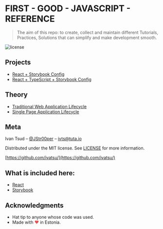 # FIRST - GOOD - JAVASCRIPT - REFERENCE

> The aim of this repo: to create, collect and maintain different Tutorials, Practices, Solutions that can simplify and make development smooth.

![license](https://img.shields.io/badge/license-MIT-blue.svg)

## Projects

- [React + Storybook Config](./projects/React-Storybook-Config.md)
- [React + TypeScript + Storybook Config](./projects/React-TypeScript-Storybook-Config.md)

## Theory

- [Traditional Web Application Lifecycle](./theory/traditional-web-application-lifecycle/Traditional-Web-Application-Lifecycle.md)
- [Single Page Application Lifecycle](./theory/single-page-application-lifecycle/Single-Page-Application-Lifecycle.md)

## Meta

Ivan Tsud – [@JStr00per](https://twitter.com/JStr00per) – ivts@tuta.io

Distributed under the MIT license. See [LICENSE](LICENSE) for more information.

[https://github.com/ivatsu/](https://github.com/ivatsu/)

## What is included here:

- [React](https://reactjs.org/)
- [Storybook](https://storybook.js.org/)

## Acknowledgments

- Hat tip to anyone whose code was used.
- Made with <span style="color: #e25555;">&#9829;</span> in Estonia.
